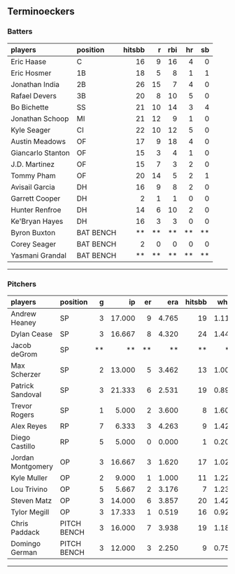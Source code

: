 ## Terminoeckers

### Batters

 
|players           |position  | hitsbb|  r| rbi| hr| sb| 
|:-----------------|:---------|------:|--:|---:|--:|--:| 
|Eric Haase        |C         |     16|  9|  16|  4|  0| 
|Eric Hosmer       |1B        |     18|  5|   8|  1|  1| 
|Jonathan India    |2B        |     26| 15|   7|  4|  0| 
|Rafael Devers     |3B        |     20|  8|  10|  5|  0| 
|Bo Bichette       |SS        |     21| 10|  14|  3|  4| 
|Jonathan Schoop   |MI        |     21| 12|   9|  1|  0| 
|Kyle Seager       |CI        |     22| 10|  12|  5|  0| 
|Austin Meadows    |OF        |     17|  9|  18|  4|  0| 
|Giancarlo Stanton |OF        |     15|  3|   4|  1|  0| 
|J.D. Martinez     |OF        |     15|  7|   3|  2|  0| 
|Tommy Pham        |OF        |     20| 14|   5|  2|  1| 
|Avisail Garcia    |DH        |     16|  9|   8|  2|  0| 
|Garrett Cooper    |DH        |      2|  1|   1|  0|  0| 
|Hunter Renfroe    |DH        |     14|  6|  10|  2|  0| 
|Ke'Bryan Hayes    |DH        |     16|  3|   3|  0|  0| 
|Byron Buxton      |BAT BENCH |     **| **|  **| **| **| 
|Corey Seager      |BAT BENCH |      2|  0|   0|  0|  0| 
|Yasmani Grandal   |BAT BENCH |     **| **|  **| **| **| 


* * *

### Pitchers

 
|players           |position    |  g|     ip| er|   era| hitsbb|  whip| so|  w| sv| 
|:-----------------|:-----------|--:|------:|--:|-----:|------:|-----:|--:|--:|--:| 
|Andrew Heaney     |SP          |  3| 17.000|  9| 4.765|     19| 1.118| 19|  1|  0| 
|Dylan Cease       |SP          |  3| 16.667|  8| 4.320|     24| 1.440| 21|  0|  0| 
|Jacob deGrom      |SP          | **|     **| **|    **|     **|    **| **| **| **| 
|Max Scherzer      |SP          |  2| 13.000|  5| 3.462|     13| 1.000| 13|  1|  0| 
|Patrick Sandoval  |SP          |  3| 21.333|  6| 2.531|     19| 0.891| 28|  1|  0| 
|Trevor Rogers     |SP          |  1|  5.000|  2| 3.600|      8| 1.600|  3|  0|  0| 
|Alex Reyes        |RP          |  7|  6.333|  3| 4.263|      9| 1.421|  4|  0|  4| 
|Diego Castillo    |RP          |  5|  5.000|  0| 0.000|      1| 0.200|  6|  0|  1| 
|Jordan Montgomery |OP          |  3| 16.667|  3| 1.620|     17| 1.020| 15|  1|  0| 
|Kyle Muller       |OP          |  2|  9.000|  1| 1.000|     11| 1.222|  6|  1|  0| 
|Lou Trivino       |OP          |  5|  5.667|  2| 3.176|      7| 1.235|  4|  0|  3| 
|Steven Matz       |OP          |  3| 14.000|  6| 3.857|     20| 1.429|  9|  1|  0| 
|Tylor Megill      |OP          |  3| 17.333|  1| 0.519|     16| 0.923| 13|  1|  0| 
|Chris Paddack     |PITCH BENCH |  3| 16.000|  7| 3.938|     19| 1.188|  9|  3|  0| 
|Domingo German    |PITCH BENCH |  3| 12.000|  3| 2.250|      9| 0.750| 15|  0|  0| 


* * *


